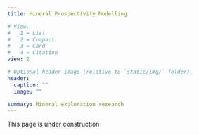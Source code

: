 ```yaml
---
title: Mineral Prospectivity Modelling

# View.
#   1 = List
#   2 = Compact
#   3 = Card
#   4 = Citation
view: 2

# Optional header image (relative to `static/img/` folder).
header:
  caption: ""
  image: ""

summary: Mineral exploration research
---
```

This page is under construction
